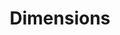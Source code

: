---
layout: default
bigquery: https://console.cloud.google.com/bigquery?p=covid-19-dimensions-ai&page=table&d=data&t=publications
contributors: Digital Science, https://www.digital-science.com/
cost: Free for personal, non-commercial use.
description: Dimensions contains more than 100 million publications, ranging from
  articles published in scholarly journals, books and book chapters, to preprints
  and conference proceedings. All publications are contextualized with linked data
  sets, funding, publications, patents, clinical trials, and policy documents. You
  can also view associated categories, funders, institutions, and researcher profiles.
documentation: https://docs.dimensions.ai/bigquery/index.html
last_edit: 04/07/2022, 07:59:56
location: https://www.dimensions.ai/products/free/
maintained_by: Digital Science, https://www.digital-science.com/
schema_fields:
- citation_string
- created_date
- original_abstract
- assignee_countries
- legal_status
- gender
- category_uoa
- granted_year
- researcher_ids
- open_access_categories
- id
- registry
- description
- funding_jpy
- resulting_publication_doi
- original_title
- volume
- date_print
- pmid
- start_year
- category_icrp_ct
- repository_id
- current_assignee_countries
- publication_year
- research_org_city_names
- acronym
- ipcr
- category_for
- funder_org_countries
- original_assignee_countries
- investigators
- filing_year
- filing_status
- inventor_names
- acronyms
- citations
- book_series_title
- cited_by_ids
- category_bra
- title
- research_org_state_codes
- email_address
- start_date
- funding_cad
- wikipedia_url
- end_year
- conditions
- conference
- family_count
- date_normal
- funding_cny
- funding_chf
- publisher
- foa_number
- name
- associated_grant_ids
- address
- subtitles
- acknowledgements
- granted_date
- expiration_date
- priority_year
- publication_ids
- doi
- category_icrp_cso
- funder_org
- legal_events
- funding_currency
- repository_name
- funder_orgs
- associated_publication_doi
- funder_countries
- language
- citations_count
- editors
- journal_lists
- category_hra
- publication_date
- cpc
- pages
- application_number
- metrics
- associated_publication_pmid
- associated_publication_arxiv_id
- brief_title
- altmetrics
- mesh_headings
- supporting_grant_ids
- parent_id
- family_id
- funder_org_acronyms
- proceedings_title
- organisation_details
- current_assignee_orgs
- book_title
- research_orgs
- funding_amount
- authors
- aliases
- funding_aud
- research_org_cities
- funding_usd
- linkout
- original_assignee
- active_years
- resulting_publication_ids
- isbn
- funder_org_cities
- links
- category_rcdc
- clinical_trial_ids
- embargo_date
- funder_org_state_codes
- open_access_categories_v2
- priority_date
- category_sdg
- filing_date
- phase
- license
- relationships
- kind
- date_imported_gbq
- expiration_year
- family_members_ids
- associated_publication_id
- grant_number
- assignee_orgs
- date_online
- date_modified
- repository_url
- research_org_state_names
- categories
- arxiv_id
- labels
- funding_details
- year
- category_hrcs_rac
- research_org_countries
- current_assignee
- type
- funding_gbp
- status
- issue
- date
- funding_eur
- end_date
- source_id
- date_inserted
- concepts
- reference_ids
- category_hrcs_hc
- original_assignee_orgs
- pmcid
- journal
- external_ids
- abstract
- research_org_country_names
- types
- funding_nzd
- jurisdiction
- mesh_terms
- patent_ids
- eisbn
- established
- interventions
shortname: dimensions
tags:
- scholarly literature
- patents
- funding
- clinical trials
- academic profiles
terms_of_use: 'Use of both the Dimensions COVID-19 dataset and full Dimensions dataset
  are subject to the Dimensions Terms of use: https://www.dimensions.ai/policies-terms-legal '
title: Dimensions
uuid: dcff88bd-fe6b-4fdb-8159-809bf9d7bc1c
---